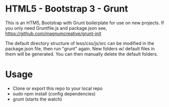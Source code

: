 HTML5 - Bootstrap 3 - Grunt
===========================
This is an HTM5, Bootstrap with Grunt boilerplate for use on new projects.
If you only need Gruntfile.js and package.json see, https://github.com/magnumcreative/grunt-init

The default directory structure of less/css/js/src can be modified in the package.json file, then run "grunt" again. New folders w/ default files in them will be generated. You can then manually delete the default folders. 

Usage
===========================
<ul>
<li>Clone or export this repo to your local repo</li>
<li>sudo npm install (config dependencies)</li>
<li>grunt (starts the watch)</li>
</ul>


